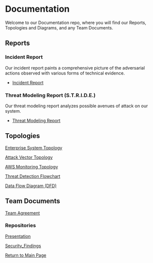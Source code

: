 # Documentation
Welcome to our Documentation repo, where you will find our Reports, Topologies and Diagrams, and any Team Documents.

## Reports

### Incident Report

Our incident report paints a comprehensive picture of the adversarial actions observed with various forms of technical evidence. 
* [Incident Report]()
### Threat Modeling Report (S.T.R.I.D.E.)

Our threat modeling report analyzes possible avenues of attack on our system.
* [Threat Modeling Report]()
## Topologies

[Enterprise System Topology]()

[Attack Vector Topology]()

[AWS Monitoring Topology]()

[Threat Detection Flowchart]()

[Data Flow Diagram (DFD)]() 

## Team Documents

[Team Agreement]()

### Repositories

[Presentation](https://github.com/Cerulean-Shield/Presentation)

[Security_Findings](https://github.com/Cerulean-Shield/Security_Findings)

[Return to Main Page](https://github.com/Cerulean-Shield)
